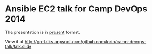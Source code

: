 # Ansible EC2 talk for Camp DevOps 2014

The presentation is in [present] format.

View it at
<http://go-talks.appspot.com/github.com/lorin/camp-devops-talk/talk.slide>

[present]: http://godoc.org/code.google.com/p/go.tools/present
